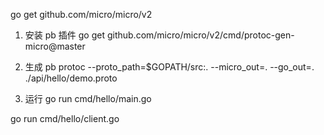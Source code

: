 
go get github.com/micro/micro/v2


1. 安装 pb 插件
go get github.com/micro/micro/v2/cmd/protoc-gen-micro@master

2. 生成 pb
protoc --proto_path=$GOPATH/src:. --micro_out=. --go_out=. ./api/hello/demo.proto

3. 运行
go run cmd/hello/main.go

go run cmd/hello/client.go




